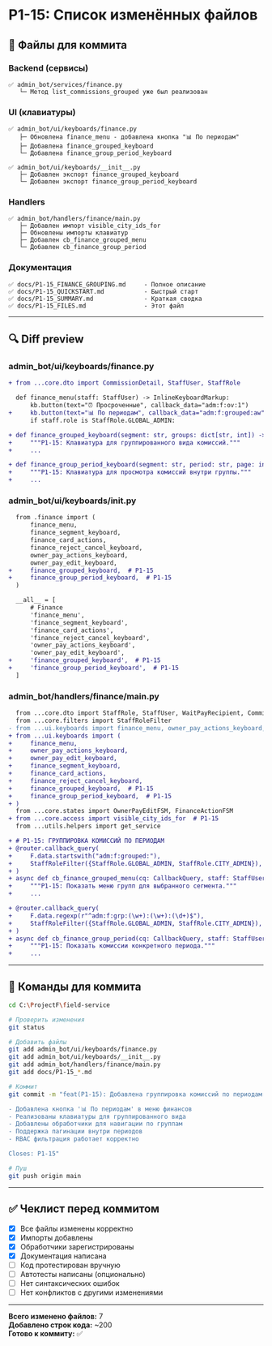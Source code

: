 # P1-15: Список изменённых файлов

## 📁 Файлы для коммита

### Backend (сервисы)
```
✅ admin_bot/services/finance.py
   └─ Метод list_commissions_grouped уже был реализован
```

### UI (клавиатуры)
```
✅ admin_bot/ui/keyboards/finance.py
   ├─ Обновлена finance_menu - добавлена кнопка "📊 По периодам"
   ├─ Добавлена finance_grouped_keyboard
   └─ Добавлена finance_group_period_keyboard

✅ admin_bot/ui/keyboards/__init__.py
   ├─ Добавлен экспорт finance_grouped_keyboard
   └─ Добавлен экспорт finance_group_period_keyboard
```

### Handlers
```
✅ admin_bot/handlers/finance/main.py
   ├─ Добавлен импорт visible_city_ids_for
   ├─ Обновлены импорты клавиатур
   ├─ Добавлен cb_finance_grouped_menu
   └─ Добавлен cb_finance_group_period
```

### Документация
```
✅ docs/P1-15_FINANCE_GROUPING.md     - Полное описание
✅ docs/P1-15_QUICKSTART.md           - Быстрый старт
✅ docs/P1-15_SUMMARY.md              - Краткая сводка
✅ docs/P1-15_FILES.md                - Этот файл
```

---

## 🔍 Diff preview

### admin_bot/ui/keyboards/finance.py
```diff
+ from ...core.dto import CommissionDetail, StaffUser, StaffRole

  def finance_menu(staff: StaffUser) -> InlineKeyboardMarkup:
      kb.button(text="⏰ Просроченные", callback_data="adm:f:ov:1")
+     kb.button(text="📊 По периодам", callback_data="adm:f:grouped:aw")
      if staff.role is StaffRole.GLOBAL_ADMIN:

+ def finance_grouped_keyboard(segment: str, groups: dict[str, int]) -> InlineKeyboardMarkup:
+     """P1-15: Клавиатура для группированного вида комиссий."""
+     ...

+ def finance_group_period_keyboard(segment: str, period: str, page: int, has_next: bool) -> InlineKeyboardMarkup:
+     """P1-15: Клавиатура для просмотра комиссий внутри группы."""
+     ...
```

### admin_bot/ui/keyboards/__init__.py
```diff
  from .finance import (
      finance_menu,
      finance_segment_keyboard,
      finance_card_actions,
      finance_reject_cancel_keyboard,
      owner_pay_actions_keyboard,
      owner_pay_edit_keyboard,
+     finance_grouped_keyboard,  # P1-15
+     finance_group_period_keyboard,  # P1-15
  )

  __all__ = [
      # Finance
      'finance_menu',
      'finance_segment_keyboard',
      'finance_card_actions',
      'finance_reject_cancel_keyboard',
      'owner_pay_actions_keyboard',
      'owner_pay_edit_keyboard',
+     'finance_grouped_keyboard',  # P1-15
+     'finance_group_period_keyboard',  # P1-15
  ]
```

### admin_bot/handlers/finance/main.py
```diff
  from ...core.dto import StaffRole, StaffUser, WaitPayRecipient, CommissionListItem, CommissionDetail
  from ...core.filters import StaffRoleFilter
- from ...ui.keyboards import finance_menu, owner_pay_actions_keyboard, owner_pay_edit_keyboard, finance_segment_keyboard, finance_card_actions, finance_reject_cancel_keyboard
+ from ...ui.keyboards import (
+     finance_menu,
+     owner_pay_actions_keyboard,
+     owner_pay_edit_keyboard,
+     finance_segment_keyboard,
+     finance_card_actions,
+     finance_reject_cancel_keyboard,
+     finance_grouped_keyboard,  # P1-15
+     finance_group_period_keyboard,  # P1-15
+ )
  from ...core.states import OwnerPayEditFSM, FinanceActionFSM
+ from ...core.access import visible_city_ids_for  # P1-15
  from ...utils.helpers import get_service

+ # P1-15: ГРУППИРОВКА КОМИССИЙ ПО ПЕРИОДАМ
+ @router.callback_query(
+     F.data.startswith("adm:f:grouped:"),
+     StaffRoleFilter({StaffRole.GLOBAL_ADMIN, StaffRole.CITY_ADMIN}),
+ )
+ async def cb_finance_grouped_menu(cq: CallbackQuery, staff: StaffUser, state: FSMContext) -> None:
+     """P1-15: Показать меню групп для выбранного сегмента."""
+     ...

+ @router.callback_query(
+     F.data.regexp(r"^adm:f:grp:(\w+):(\w+):(\d+)$"),
+     StaffRoleFilter({StaffRole.GLOBAL_ADMIN, StaffRole.CITY_ADMIN}),
+ )
+ async def cb_finance_group_period(cq: CallbackQuery, staff: StaffUser, state: FSMContext) -> None:
+     """P1-15: Показать комиссии конкретного периода."""
+     ...
```

---

## 🚀 Команды для коммита

```bash
cd C:\ProjectF\field-service

# Проверить изменения
git status

# Добавить файлы
git add admin_bot/ui/keyboards/finance.py
git add admin_bot/ui/keyboards/__init__.py
git add admin_bot/handlers/finance/main.py
git add docs/P1-15_*.md

# Коммит
git commit -m "feat(P1-15): Добавлена группировка комиссий по периодам

- Добавлена кнопка '📊 По периодам' в меню финансов
- Реализованы клавиатуры для группированного вида
- Добавлены обработчики для навигации по группам
- Поддержка пагинации внутри периодов
- RBAC фильтрация работает корректно

Closes: P1-15"

# Пуш
git push origin main
```

---

## ✅ Чеклист перед коммитом

- [x] Все файлы изменены корректно
- [x] Импорты добавлены
- [x] Обработчики зарегистрированы
- [x] Документация написана
- [ ] Код протестирован вручную
- [ ] Автотесты написаны (опционально)
- [ ] Нет синтаксических ошибок
- [ ] Нет конфликтов с другими изменениями

---

**Всего изменено файлов:** 7  
**Добавлено строк кода:** ~200  
**Готово к коммиту:** ✅
